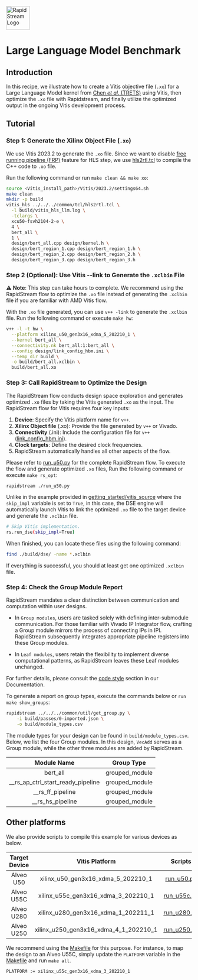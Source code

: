 <!--
Copyright (c) 2024 RapidStream Design Automation, Inc. and contributors.  All rights reserved.
The contributor(s) of this file has/have agreed to the RapidStream Contributor License Agreement.
-->

<img src="https://imagedelivery.net/AU8IzMTGgpVmEBfwPILIgw/1b565657-df33-41f9-f29e-0d539743e700/128" width="64px" alt="RapidStream Logo" />

# Large Language Model Benchmark

## Introduction

In this recipe, we illustrate how to create a Vitis objective file (`.xo`) for a Large Language Model kernel from [Chen *et al.* (TRETS)](https://dl.acm.org/doi/10.1145/3656177) using Vitis, then optimize the `.xo` file with Rapidstream, and finally utilize the optimized output in the ongoing Vitis development process.


## Tutorial

### Step 1: Generate the Xilinx Object File (`.xo`)

We use Vitis 2023.2 to generate the `.xo` file. Since we want to disable [free running pipeline (FRP)](https://www.xilinx.com/htmldocs/xilinx2021_2/hls-guidance/200-1553.html) feature for HLS step, we use [hls2rtl.tcl](../../../common/tcl/hls2rtl.tcl) to compile the C++ code to `.xo` file.

Run the following command or run `make clean && make xo`:

```bash
source <Vitis_install_path>/Vitis/2023.2/settings64.sh
make clean
mkdir -p build
vitis_hls ../../../common/tcl/hls2rtl.tcl \
  -l build/vitis_hls_llm.log \
  -tclargs \
  xcu50-fsvh2104-2-e \
  4 \
  bert_all \
  1 \
  design/bert_all.cpp design/kernel.h \
  design/bert_region_1.cpp design/bert_region_1.h \
  design/bert_region_2.cpp design/bert_region_2.h \
  design/bert_region_3.cpp design/bert_region_3.h
```

### Step 2 (Optional): Use Vitis --link to Generate the `.xclbin` File

:warning: **Note**: This step can take hours to complete. We recommend using the RapidStream flow to optimize the `.xo` file instead of generating the `.xclbin` file if you are familiar with AMD Vitis flow.

With the `.xo` file generated, you can use `v++ -link` to generate the `.xclbin` file. Run the following command or execute `make hw`:

```bash
v++ -l -t hw \
  --platform xilinx_u50_gen3x16_xdma_5_202210_1 \
  --kernel bert_all \
  --connectivity.nk bert_all:1:bert_all \
  --config design/link_config_hbm.ini \
  --temp_dir build \
  -o build/bert_all.xclbin \
  build/bert_all.xo
```

### Step 3: Call RapidStream to Optimize the Design

The RapidStream flow conducts design space exploration and generates optimized `.xo` files by taking the Vitis generated `.xo` as the input. The RapidStream flow for Vitis requires four key inputs:

1. **Device**: Specify the Vitis platform name for `v++`.
2. **Xilinx Object file** (.xo): Provide the file generated by `v++` or Vivado.
3. **Connectivity** (.ini): Include the configuration file for `v++` ([link_config_hbm.ini](./design/link_config_hbm.ini)).
4. **Clock targets**: Define the desired clock frequencies.
5. RapidStream automatically handles all other aspects of the flow.

Please refer to [run_u50.py](./run_u50.py) for the complete RapidStream flow.
To execute the flow and generate optimized `.xo` files,
Run the following command or execute `make rs_opt`:

```bash
rapidstream ./run_u50.py
```

Unlike in the example provided in [getting_started/vitis_source](../../../getting_started/vitis_source/run.py) where the `skip_impl` variable is set to `True`, in this case, the DSE engine will automatically launch Vitis to link the optimized `.xo` file to the target device and generate the `.xclbin` file.

```bash
# Skip Vitis implementation.
rs.run_dse(skip_impl=True)
```

When finished, you can locate these files using the following command:


```bash
find ./build/dse/ -name *.xclbin
```

If everything is successful, you should at least get one optimized `.xclbin` file.


### Step 4: Check the Group Module Report


RapidStream mandates a clear distinction between communication and computation within user designs.

- In `Group modules`, users are tasked solely with defining inter-submodule communication. For those familiar with Vivado IP Integrator flow, crafting a Group module mirrors the process of connecting IPs in IPI. RapidStream subsequently integrates appropriate pipeline registers into these Group modules.

- In `Leaf modules`, users retain the flexibility to implement diverse computational patterns, as RapidStream leaves these Leaf modules unchanged.

For further details, please consult the [code style](https://docs.rapidstream-da.com/required-coding-style/) section in our Documentation.

To generate a report on group types, execute the commands below or `run make show_groups`:

```bash
rapidstream ../../../common/util/get_group.py \
	-i build/passes/0-imported.json \
	-o build/module_types.csv
```

The module types for your design can be found in `build/module_types.csv`. Below, we list the four Group modules. In this design, `VecAdd` serves as a Group module, while the other three modules are added by RapidStream.

| Module Name                      | Group Type     |
|:--------------------------------:|:--------------:|
| bert_all                         | grouped_module |
|__rs_ap_ctrl_start_ready_pipeline | grouped_module |
|__rs_ff_pipeline                  | grouped_module |
|__rs_hs_pipeline                  | grouped_module |


## Other platforms

We also provide scripts to compile this example for various devices as below.


|  Target Device |             Vitis Platform            |            Scripts           |
|:--------------:|:-------------------------------------:|:----------------------------:|
| Alveo U50      |xilinx_u50_gen3x16_xdma_5_202210_1     | [run_u50.py](./run_u50.py)   |
| Alveo U55C     |xilinx_u55c_gen3x16_xdma_3_202210_1    | [run_u55c.py](./run_u55c.py) |
| Alveo U280     |xilinx_u280_gen3x16_xdma_1_202211_1    | [run_u280.py](./run_u280.py) |
| Alveo U250     |xilinx_u250_gen3x16_xdma_4_1_202210_1  | [run_u250.py](./run_u250.py) |


We recommend using the [Makefile](./Makefile) for this purpose. For instance, to map the design to an Alveo U55C, simply update the `PLATFORM` variable in the [Makefile](./Makefile) and run `make all`.

```MAKE
PLATFORM := xilinx_u55c_gen3x16_xdma_3_202210_1
```
